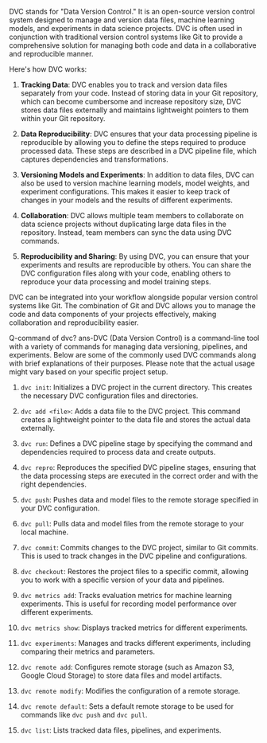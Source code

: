 DVC stands for "Data Version Control." It is an open-source version control system designed to manage and version data files, machine learning models, and experiments in data science projects. DVC is often used in conjunction with traditional version control systems like Git to provide a comprehensive solution for managing both code and data in a collaborative and reproducible manner.

Here's how DVC works:

1. **Tracking Data**: DVC enables you to track and version data files separately from your code. Instead of storing data in your Git repository, which can become cumbersome and increase repository size, DVC stores data files externally and maintains lightweight pointers to them within your Git repository.

2. **Data Reproducibility**: DVC ensures that your data processing pipeline is reproducible by allowing you to define the steps required to produce processed data. These steps are described in a DVC pipeline file, which captures dependencies and transformations.

3. **Versioning Models and Experiments**: In addition to data files, DVC can also be used to version machine learning models, model weights, and experiment configurations. This makes it easier to keep track of changes in your models and the results of different experiments.

4. **Collaboration**: DVC allows multiple team members to collaborate on data science projects without duplicating large data files in the repository. Instead, team members can sync the data using DVC commands.

5. **Reproducibility and Sharing**: By using DVC, you can ensure that your experiments and results are reproducible by others. You can share the DVC configuration files along with your code, enabling others to reproduce your data processing and model training steps.

DVC can be integrated into your workflow alongside popular version control systems like Git. The combination of Git and DVC allows you to manage the code and data components of your projects effectively, making collaboration and reproducibility easier.




Q-command of dvc?
ans-DVC (Data Version Control) is a command-line tool with a variety of commands for managing data versioning, pipelines, and experiments. Below are some of the commonly used DVC commands along with brief explanations of their purposes. Please note that the actual usage might vary based on your specific project setup.

1. `dvc init`: Initializes a DVC project in the current directory. This creates the necessary DVC configuration files and directories.

2. `dvc add <file>`: Adds a data file to the DVC project. This command creates a lightweight pointer to the data file and stores the actual data externally.

3. `dvc run`: Defines a DVC pipeline stage by specifying the command and dependencies required to process data and create outputs.

4. `dvc repro`: Reproduces the specified DVC pipeline stages, ensuring that the data processing steps are executed in the correct order and with the right dependencies.

5. `dvc push`: Pushes data and model files to the remote storage specified in your DVC configuration.

6. `dvc pull`: Pulls data and model files from the remote storage to your local machine.

7. `dvc commit`: Commits changes to the DVC project, similar to Git commits. This is used to track changes in the DVC pipeline and configurations.

8. `dvc checkout`: Restores the project files to a specific commit, allowing you to work with a specific version of your data and pipelines.

9. `dvc metrics add`: Tracks evaluation metrics for machine learning experiments. This is useful for recording model performance over different experiments.

10. `dvc metrics show`: Displays tracked metrics for different experiments.

11. `dvc experiments`: Manages and tracks different experiments, including comparing their metrics and parameters.

12. `dvc remote add`: Configures remote storage (such as Amazon S3, Google Cloud Storage) to store data files and model artifacts.

13. `dvc remote modify`: Modifies the configuration of a remote storage.

14. `dvc remote default`: Sets a default remote storage to be used for commands like `dvc push` and `dvc pull`.

15. `dvc list`: Lists tracked data files, pipelines, and experiments.

